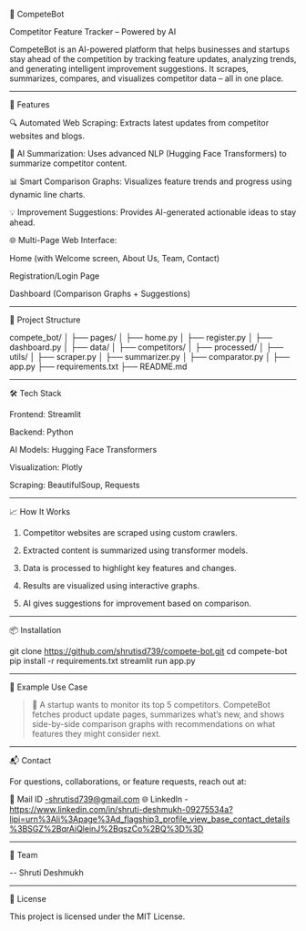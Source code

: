 🤖 CompeteBot

Competitor Feature Tracker – Powered by AI

CompeteBot is an AI-powered platform that helps businesses and startups stay ahead of the competition by tracking feature updates, analyzing trends, and generating intelligent improvement suggestions. It scrapes, summarizes, compares, and visualizes competitor data – all in one place.

---

🚀 Features

🔍 Automated Web Scraping: Extracts latest updates from competitor websites and blogs.

🧠 AI Summarization: Uses advanced NLP (Hugging Face Transformers) to summarize competitor content.

📊 Smart Comparison Graphs: Visualizes feature trends and progress using dynamic line charts.

💡 Improvement Suggestions: Provides AI-generated actionable ideas to stay ahead.

🌐 Multi-Page Web Interface:

Home (with Welcome screen, About Us, Team, Contact)

Registration/Login Page

Dashboard (Comparison Graphs + Suggestions)

---

📂 Project Structure

compete_bot/
│
├── pages/
│
├── home.py
│   ├── register.py
│   ├── dashboard.py
│
├── data/
│   ├── competitors/
│   ├── processed/
│
├── utils/
│   ├── scraper.py
│   ├── summarizer.py
│   ├── comparator.py
│
├── app.py
├── requirements.txt
├── README.md

---

🛠 Tech Stack

Frontend: Streamlit

Backend: Python

AI Models: Hugging Face Transformers

Visualization: Plotly

Scraping: BeautifulSoup, Requests

---

📈 How It Works

1. Competitor websites are scraped using custom crawlers.

2. Extracted content is summarized using transformer models.

3. Data is processed to highlight key features and changes.

4. Results are visualized using interactive graphs.

5. AI gives suggestions for improvement based on comparison.

---

📦 Installation

git clone https://github.com/shrutisd739/compete-bot.git
cd compete-bot
pip install -r requirements.txt
streamlit run app.py


---

🧪 Example Use Case

> 🏢 A startup wants to monitor its top 5 competitors. CompeteBot fetches product update pages, summarizes what’s new, and shows side-by-side comparison graphs with recommendations on what features they might consider next.

---

📬 Contact

For questions, collaborations, or feature requests, reach out at:

📧 Mail ID -shrutisd739@gmail.com
🌐 LinkedIn - https://www.linkedin.com/in/shruti-deshmukh-09275534a?lipi=urn%3Ali%3Apage%3Ad_flagship3_profile_view_base_contact_details%3BSGZ%2BqrAiQleinJ%2BqszCo%2BQ%3D%3D


---

🤝 Team

   -- Shruti Deshmukh

---

📝 License

This project is licensed under the MIT License.
